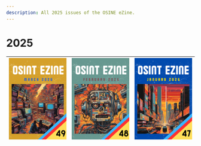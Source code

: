 ```yaml
---
description: All 2025 issues of the OSINE eZine.
---
```


# 2025



| ![](../../.gitbook/assets/OSINTeZine_2025_03.png) | [![](../../.gitbook/assets/OSINTeZine_2025_02.png)](02-february-2025.md) | [![](../../.gitbook/assets/OSINT_eZine-202501.png)](01-january-2025.md) |
| ------------------------------------------------- | ------------------------------------------------------------------------ | ----------------------------------------------------------------------- |
